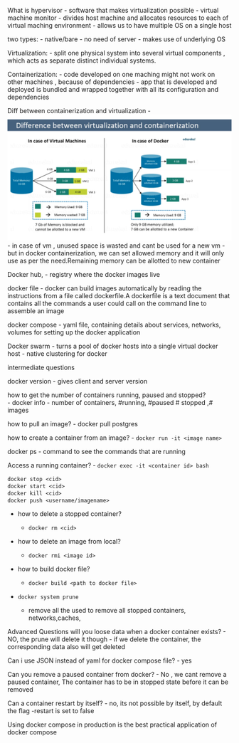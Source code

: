 What is hypervisor
    - software that makes virtualization possible
    - virtual machine monitor
    - divides host machine and allocates resources to each of virtual maching environment
    - allows us to have multiple OS on a single host

two types:
    - native/bare
        - no need of server
    - makes use of underlying OS

Virtualization:
    - split one physical system into several virtual components , which acts as separate distinct individual systems.

Containerization:
    - code developed on one maching might not work on other machines , because of dependencies
    - app that is developed and deployed is bundled and wrapped together with all its configuration and dependencies

Diff between containerization and virtualization
    - ![](2023-03-01-09-11-11.png)
    - in case of vm , unused space is wasted and cant be used for a new vm
    - but in docker containerization, we can set allowed memory and it will only use as per the  need.Remaining memory can be allotted to new container

Docker hub,
    - registry where the docker images live 

docker file
    - docker can build images automatically by reading the instructions from a file called dockerfile.A dockerfile is a text document that contains all the commands a user could call on the command line to assemble an image

docker compose
    - yaml file, containing details about services, networks, volumes for setting up the docker application

Docker swarm
    - turns a pool of docker hosts into a single virtual docker host
    - native clustering for docker


intermediate questions

docker version
    - gives client and server version

how to get the number of containers running, paused and stopped?    
    - docker info
        - number of containers, #running, #paused # stopped ,# images

how to pull an image?
    - docker pull postgres

how to create a container from an image?
    - `docker run -it <image name>`

docker ps
    - command to see the commands that are running

Access a running container?
    - `docker exec -it <container id> bash`
```
docker stop <cid>
docker start <cid>
docker kill <cid>
docker push <username/imagename>
```
- how to delete a stopped container?
    - `docker rm <cid>`

- how to delete an image from local?
    - `docker rmi <image id>`

- how to build docker file?
    - `docker build <path to docker file>`

- `docker system prune`
    - remove all the used to remove all stopped containers, networks,caches,

Advanced Questions
will you loose data when a docker container exists?
    - NO, the prune will delete it though
    - if we delete the container, the corresponding data also will get deleted

Can i use JSON instead of yaml for docker compose file?
    - yes

Can you remove a paused container from docker?
    - No , we cant remove a paused container, The container has to be in stopped state before it can be removed

Can a container restart by itself?
    - no, its not possible by itself, by default the flag -restart is set to false 

Using docker compose in production is the best practical application of docker compose